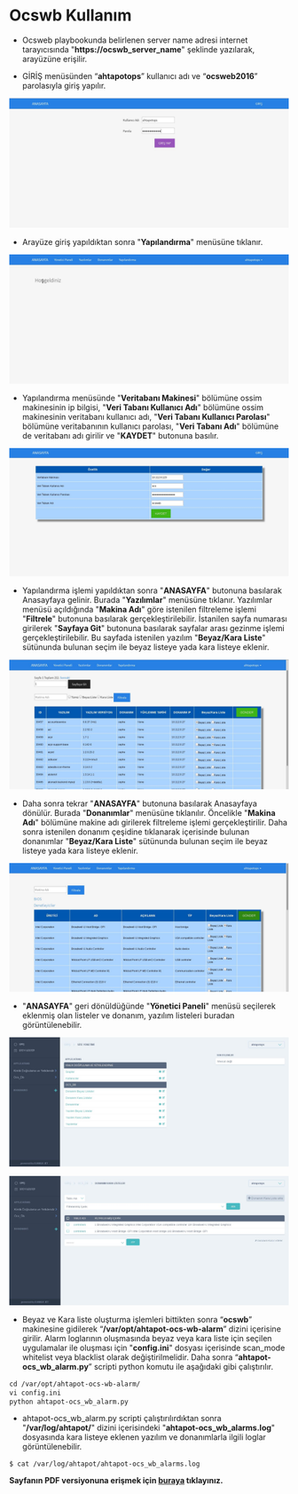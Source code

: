 # Ocswb Kullanım

* Ocsweb playbookunda belirlenen server name adresi internet tarayıcısında "**https://ocswb_server_name**" şeklinde yazılarak, arayüzüne erişilir.

* GİRİŞ menüsünden “**ahtapotops**” kullanıcı adı ve “**ocsweb2016**” parolasıyla giriş yapılır.

![OCSWB](../img/ocswb01.png)

* Arayüze giriş yapıldıktan sonra "**Yapılandırma**" menüsüne tıklanır.

![OCSWB](../img/ocswb02.png)

* Yapılandırma menüsünde "**Veritabanı Makinesi**" bölümüne ossim makinesinin ip bilgisi, "**Veri Tabanı Kullanıcı Adı**" bölümüne ossim makinesinin veritabanı kullanıcı adı, "**Veri Tabanı Kullanıcı Parolası**" bölümüne veritabanının kullanıcı parolası, "**Veri Tabanı Adı**" bölümüne de veritabanı adı girilir ve "**KAYDET**" butonuna basılır.

![OCSWB](../img/ocswb03.png)

* Yapılandırma işlemi yapıldıktan sonra "**ANASAYFA**" butonuna basılarak Anasayfaya gelinir. Burada "**Yazılımlar**" menüsüne tıklanır. Yazılımlar menüsü açıldığında "**Makina Adı**" göre istenilen filtreleme işlemi "**Filtrele**" butonuna basılarak gerçekleştirilebilir. İstanilen sayfa numarası girilerek "**Sayfaya Git**" butonuna basılarak sayfalar arası gezinme işlemi gerçekleştirilebilir. Bu sayfada istenilen yazılım "**Beyaz/Kara Liste**" sütünunda bulunan seçim ile beyaz listeye yada kara listeye eklenir.

![OCSWB](../img/ocswb04.png)

* Daha sonra tekrar "**ANASAYFA**" butonuna basılarak Anasayfaya dönülür. Burada "**Donanımlar**" menüsüne tıklanılır. Öncelikle "**Makina Adı**" bölümüne makine adı girilerek filtreleme işlemi gerçekleştirilir. Daha sonra istenilen donanım çeşidine tıklanarak içerisinde bulunan donanımlar "**Beyaz/Kara Liste**" sütünunda bulunan seçim ile beyaz listeye yada kara listeye eklenir.

![OCSWB](../img/ocswb05.png)

* "**ANASAYFA**" geri dönüldüğünde "**Yönetici Paneli**" menüsü seçilerek eklenmiş olan listeler ve donanım, yazılım listeleri buradan görüntülenebilir.

![OCSWB](../img/ocswb06.png)

![OCSWB](../img/ocswb07.png)

* Beyaz ve Kara liste oluşturma işlemleri bittikten sonra “**ocswb**” makinesine gidilerek “**/var/opt/ahtapot-ocs-wb-alarm**” dizini içerisine girilir. Alarm loglarının oluşmasında beyaz veya kara liste için seçilen uygulamalar ile oluşması için "**config.ini**"  dosyası içerisinde scan_mode whitelist veya blacklist olarak değiştirilmelidir. Daha sonra “**ahtapot-ocs_wb_alarm.py**” scripti python komutu ile aşağıdaki gibi çalıştırılır.


```
cd /var/opt/ahtapot-ocs-wb-alarm/
vi config.ini
python ahtapot-ocs_wb_alarm.py
```

* ahtapot-ocs_wb_alarm.py scripti çalıştırılırdıktan sonra "**/var/log/ahtapot/**" dizini içerisindeki "**ahtapot-ocs_wb_alarms.log**" dosyasında kara listeye eklenen yazılım ve donanımlarla ilgili loglar görüntülenebilir.

```
$ cat /var/log/ahtapot/ahtapot-ocs_wb_alarms.log
```
**Sayfanın PDF versiyonuna erişmek için [buraya](ocswb-kullanim.pdf) tıklayınız.**
